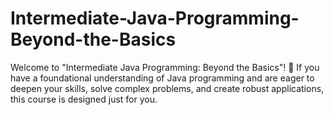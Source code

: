 # Intermediate-Java-Programming-Beyond-the-Basics
Welcome to "Intermediate Java Programming: Beyond the Basics"! 🚀 If you have a foundational understanding of Java programming and are eager to deepen your skills, solve complex problems, and create robust applications, this course is designed just for you. 
